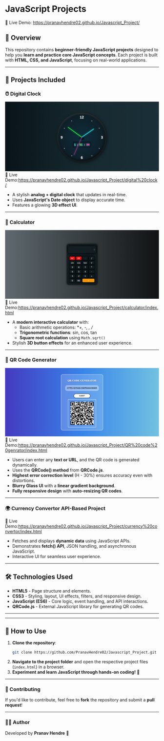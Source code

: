 # JavaScript Projects

🔗 Live Demo: https://pranavhendre02.github.io/Javascript_Project/

## 📌 Overview

This repository contains **beginner-friendly JavaScript projects** designed to help you **learn and practice core JavaScript concepts**. Each project is built with **HTML, CSS, and JavaScript**, focusing on real-world applications.

---

## 🚀 Projects Included

### ⏰ **Digital Clock**
![image alt](https://github.com/PranavHendre02/Javascript_Project/blob/4711eb90aab60d7eb4c7775326940c46a16cef5f/digital%20clock/Digital%20clock.png)
🔗 Live Demo:https://pranavhendre02.github.io/Javascript_Project/digital%20clock/
- A stylish **analog + digital clock** that updates in real-time.
- Uses **JavaScript's Date object** to display accurate time.
- Features a glowing **3D effect UI**.
---
### 🔢 **Calculator**
![image alt](https://github.com/PranavHendre02/Javascript_Project/blob/4711eb90aab60d7eb4c7775326940c46a16cef5f/calculator/Calculator.png)
🔗 Live Demo:https://pranavhendre02.github.io/Javascript_Project/calculator/index.html
- A **modern interactive calculator** with:
  - Basic arithmetic operations: **+, -, *, /**
  - **Trigonometric functions**: sin, cos, tan
  - **Square root calculation** using `Math.sqrt()`
- Stylish **3D button effects** for an enhanced user experience.
--- 
### 📱 **QR Code Generator**
![image alt](https://github.com/PranavHendre02/Javascript_Project/blob/4711eb90aab60d7eb4c7775326940c46a16cef5f/QR%20code%20genrator/QRCode%20Generator.png)
🔗 Live Demo:https://pranavhendre02.github.io/Javascript_Project/QR%20code%20genrator/index.html
- Users can enter any **text or URL**, and the QR code is generated dynamically.
- Uses the **QRCode() method** from **QRCode.js**.
- **Highest error correction level** (H - 30%) ensures accuracy even with distortions.
- **Blurry Glass UI** with a **linear gradient background**.
- **Fully responsive design** with **auto-resizing QR codes**.
--- 
### 🌍 **Currency Convertor API-Based Project**
🔗 Live Demo:https://pranavhendre02.github.io/Javascript_Project/currency%20convertor/index.html
- Fetches and displays **dynamic data** using JavaScript APIs.
- Demonstrates **fetch() API**, JSON handling, and asynchronous JavaScript.
- Interactive UI for seamless user experience.

---

## 🛠️ Technologies Used

- **HTML5** - Page structure and elements.
- **CSS3** - Styling, layout, UI effects, filters, and responsive design.
- **JavaScript (ES6)** - Core logic, event handling, and API interactions.
- **QRCode.js** - External JavaScript library for generating QR codes.

---


---

## 📌 How to Use

1. **Clone the repository**:
   ```sh
   git clone https://github.com/PranavHendre02/Javascript_Project.git
   ```
2. **Navigate to the project folder** and open the respective project files (`index.html`) in a browser.
3. **Experiment and learn JavaScript through hands-on coding!** 🚀

---

### 🤝 Contributing

If you'd like to contribute, feel free to **fork** the repository and submit a **pull request**!

---

### 👨‍💻 Author

Developed by **Pranav Hendre** 🚀

